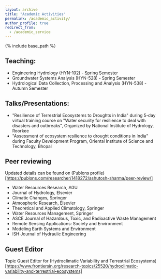 ```yaml
---
layout: archive
title: "Academic Activities"
permalink: /academic_activity/
author_profile: true
redirect_from:
  - /academic_service
---
```


{% include base_path %}

## Teaching:
* Engineering Hydrology (HYN-102) - Spring Semester
* Groundwater Systems Analysis (HYN-528) - Spring Semester
* Hydrological Data Collection, Processing and Analysis (HYN-538) - Autumn Semester

## Talks/Presentations:
* "Resilience of Terrestrial Ecosystems to Droughts in India" during 5-day virtual training course on "Water security for resilience to deal with disasters and outbreaks", Organized by National Institute of Hydrology, Roorkee
* "Assessment of ecosystem resilience to drought conditions in India" during Faculty Development Program, Oriental Institute of Science and Technology, Bhopal

## Peer reviewing

Updated details can be found on (Publons profile)[https://publons.com/researcher/1418272/ashutosh-sharma/peer-review/]

* Water Resources Research, AGU
* Journal of Hydrology, Elsevier
* Climatic Changes, Springer
* Atmospheric Research, Elsevier
* Theoretical and Applied Climatology, Springer
* Water Resources Management, Springer
* ASCE Journal of Hazardous, Toxic, and Radioactive Waste Management
* Remote Sensing Applications: Society and Environment
* Modeling Earth Systems and Environment
* ISH Journal of Hydraulic Engineering

## Guest Editor

Topic Guest Editor for (Hydroclimatic Variability and Terrestrial Ecosystems)[https://www.frontiersin.org/research-topics/25520/hydroclimatic-variability-and-terrestrial-ecosystems]





